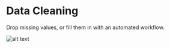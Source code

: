 # Data Cleaning

Drop missing values, or fill them in with an automated workflow.

![alt text](../data-cleaning.jpg)